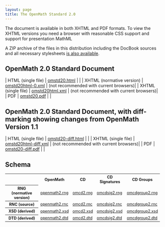 ```yaml
---
layout: page
title: The OpenMath Standard 2.0
---
```


The document is available in both XHTML and PDF formats.  To view the XHTML versions you
need a browser with reasonable CSS support and support for presentation MathML

A ZIP archive of the files in this distribution including the DocBook sources and all necessary stylesheets [is also available](om20.zip).</p>

## OpenMath 2.0  Standard Document

| HTML (single file) | [omstd20.html](omstd20.html) | |
| XHTML (normative version) | [omstd20html-0.xml](omstd20html-0.xml) | (not recommended with current browsers)|
| XHTML (single file) | [omstd20html.xml](omstd20html.xml) | (not recommended with current browsers)|
| PDF | [omstd20.pdf](omstd20.pdf) | |

## OpenMath 2.0 Standard Document, with diff-marking showing changes from OpenMath Version 1.1

| HTML (single file) | [omstd20-diff.html](omstd20-diff.xml) | | 
| XHTML (single file) | [omstd20html-diff.xml](omstd20html-diff.xml) | (not recommended with current browsers)|
| PDF | [omstd20-diff.pdf](omstd20-diff.pdf) | |

## Schema
<table style="font-size:90%;">
<tr>
<th> </th>
<th> OpenMath</th>
<th> CD </th>
<th> CD Signatures </th>
<th> CD Groups</th>
</tr>
<tr>
<th> RNG (normative version) </th>
<td> <a href="openmath2.rng">openmath2.rng</a> </td>
<td> <a href="omcd2.rng">omcd2.rng</a> </td>
<td> <a href="omcdsig2.rng">omcdsig2.rng</a> </td>
<td> <a href="omcdgroup2.rng">omcdgroup2.rng</a> </td>
</tr>
<tr>
<th> RNC (source)</th>
<td> <a href="openmath2.rnc">openmath2.rnc</a> </td>
<td> <a href="omcd2.rnc">omcd2.rnc</a> </td>
<td> <a href="omcdsig2.rnc">omcdsig2.rnc</a> </td>
<td> <a href="omcdgroup2.rnc">omcdgroup2.rnc</a> </td>
</tr>
<tr>
<th> XSD (derived)</th>
<td> <a href="openmath2.xsd">openmath2.xsd</a> </td>
<td> <a href="omcd2.xsd">omcd2.xsd</a> </td>
<td> <a href="omcdsig2.xsd">omcdsig2.xsd</a> </td>
<td> <a href="omcdgroup2.xsd">omcdgroup2.xsd</a> </td>
</tr>
<tr>
<th> DTD (derived)</th>
<td> <a href="openmath2.dtd">openmath2.dtd</a> </td>
<td> <a href="omcd2.dtd">omcd2.dtd</a> </td>
<td> <a href="omcdsig2.dtd">omcdsig2.dtd</a> </td>
<td> <a href="omcdgroup2.dtd">omcdgroup2.dtd</a> </td>
</tr>
</table>
